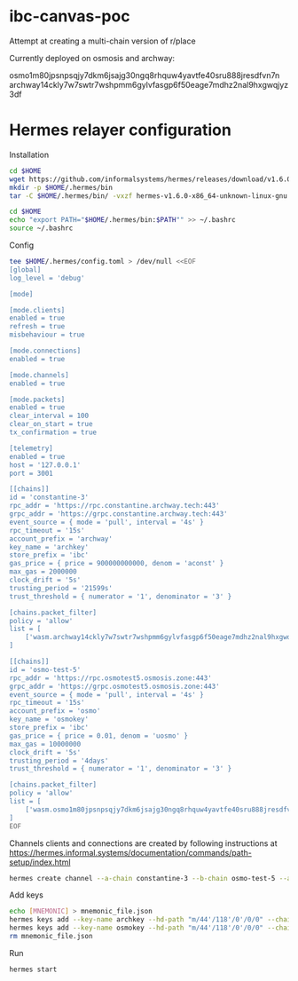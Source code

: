 # ibc-canvas-poc

Attempt at creating a multi-chain version of r/place

Currently deployed on osmosis and archway:
  
osmo1m80jpsnpsqjy7dkm6jsajg30ngq8rhquw4yavtfe40sru888jresdfvn7n  
archway14ckly7w7swtr7wshpmm6gylvfasgp6f50eage7mdhz2nal9hxgwqjyz3df  

# Hermes relayer configuration

Installation
```bash
cd $HOME
wget https://github.com/informalsystems/hermes/releases/download/v1.6.0/hermes-v1.6.0-x86_64-unknown-linux-gnu.tar.gz
mkdir -p $HOME/.hermes/bin
tar -C $HOME/.hermes/bin/ -vxzf hermes-v1.6.0-x86_64-unknown-linux-gnu.tar.gz

cd $HOME
echo "export PATH="$HOME/.hermes/bin:$PATH"" >> ~/.bashrc
source ~/.bashrc
```

Config

```bash
tee $HOME/.hermes/config.toml > /dev/null <<EOF
[global]
log_level = 'debug'

[mode]

[mode.clients]
enabled = true
refresh = true
misbehaviour = true

[mode.connections]
enabled = true

[mode.channels]
enabled = true

[mode.packets]
enabled = true
clear_interval = 100
clear_on_start = true
tx_confirmation = true

[telemetry]
enabled = true
host = '127.0.0.1'
port = 3001

[[chains]]
id = 'constantine-3'
rpc_addr = 'https://rpc.constantine.archway.tech:443'
grpc_addr = 'https://grpc.constantine.archway.tech:443'
event_source = { mode = 'pull', interval = '4s' }
rpc_timeout = '15s'
account_prefix = 'archway'
key_name = 'archkey'
store_prefix = 'ibc'
gas_price = { price = 900000000000, denom = 'aconst' }
max_gas = 2000000
clock_drift = '5s'
trusting_period = '21599s'
trust_threshold = { numerator = '1', denominator = '3' }

[chains.packet_filter]
policy = 'allow'
list = [
    ['wasm.archway14ckly7w7swtr7wshpmm6gylvfasgp6f50eage7mdhz2nal9hxgwqjyz3df', 'channel-53'],
]

[[chains]]
id = 'osmo-test-5'
rpc_addr = 'https://rpc.osmotest5.osmosis.zone:443'
grpc_addr = 'https://grpc.osmotest5.osmosis.zone:443'
event_source = { mode = 'pull', interval = '4s' }
rpc_timeout = '15s'
account_prefix = 'osmo'
key_name = 'osmokey'
store_prefix = 'ibc'
gas_price = { price = 0.01, denom = 'uosmo' }
max_gas = 10000000
clock_drift = '5s'
trusting_period = '4days'
trust_threshold = { numerator = '1', denominator = '3' }

[chains.packet_filter]
policy = 'allow'
list = [
    ['wasm.osmo1m80jpsnpsqjy7dkm6jsajg30ngq8rhquw4yavtfe40sru888jresdfvn7n', 'channel-1654'],
]
EOF
```
Channels clients and connections are created by following instructions at https://hermes.informal.systems/documentation/commands/path-setup/index.html

```bash
hermes create channel --a-chain constantine-3 --b-chain osmo-test-5 --a-port wasm.archway14ckly7w7swtr7wshpmm6gylvfasgp6f50eage7mdhz2nal9hxgwqjyz3df --b-port wasm.osmo1m80jpsnpsqjy7dkm6jsajg30ngq8rhquw4yavtfe40sru888jresdfvn7n --channel-version multi-place-1 --new-client-connection
```

Add keys
```bash
echo [MNEMONIC] > mnemonic_file.json
hermes keys add --key-name archkey --hd-path "m/44'/118'/0'/0/0" --chain constantine-3 --mnemonic-file mnemonic_file.json
hermes keys add --key-name osmokey --hd-path "m/44'/118'/0'/0/0" --chain osmo-test-5 --mnemonic-file mnemonic_file.json
rm mnemonic_file.json
```

Run
```bash
hermes start
```




